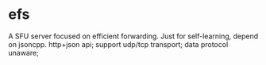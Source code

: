 # efs

A SFU server focused on efficient forwarding. Just for self-learning, depend on jsoncpp. 
http+json api;
support udp/tcp transport;
data protocol unaware;
